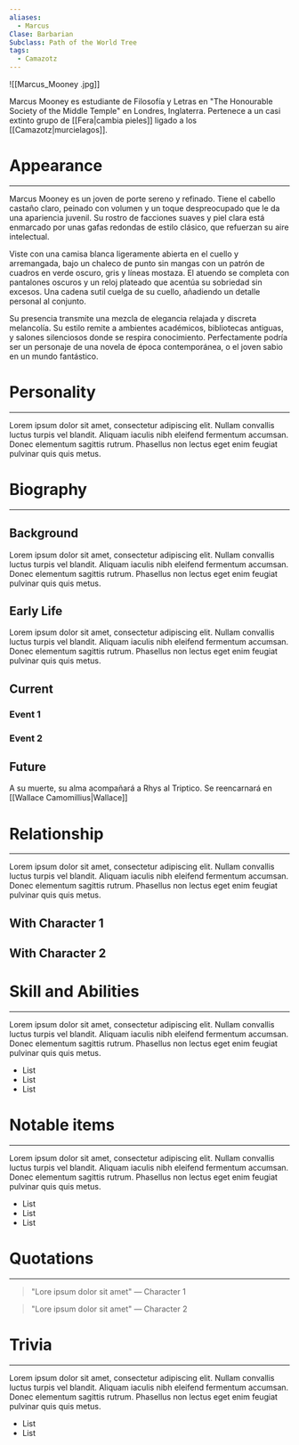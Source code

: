 ```yaml
---
aliases:
  - Marcus
Clase: Barbarian
Subclass: Path of the World Tree
tags:
  - Camazotz
---
```

![[Marcus_Mooney .jpg]]

Marcus Mooney es estudiante de Filosofía y Letras en "The Honourable Society of the Middle Temple" en Londres, Inglaterra. Pertenece a un casi extinto grupo de [[Fera|cambia pieles]] ligado a los [[Camazotz|murcielagos]]. 
# Appearance
---
Marcus Mooney es un joven de porte sereno y refinado. Tiene el cabello castaño claro, peinado con volumen y un toque despreocupado que le da una apariencia juvenil. Su rostro de facciones suaves y piel clara está enmarcado por unas gafas redondas de estilo clásico, que refuerzan su aire intelectual.

Viste con una camisa blanca ligeramente abierta en el cuello y arremangada, bajo un chaleco de punto sin mangas con un patrón de cuadros en verde oscuro, gris y líneas mostaza. El atuendo se completa con pantalones oscuros y un reloj plateado que acentúa su sobriedad sin excesos. Una cadena sutil cuelga de su cuello, añadiendo un detalle personal al conjunto.

Su presencia transmite una mezcla de elegancia relajada y discreta melancolía. Su estilo remite a ambientes académicos, bibliotecas antiguas, y salones silenciosos donde se respira conocimiento. Perfectamente podría ser un personaje de una novela de época contemporánea, o el joven sabio en un mundo fantástico.
# Personality
---

Lorem ipsum dolor sit amet, consectetur adipiscing elit. Nullam convallis luctus turpis vel blandit. Aliquam iaculis nibh eleifend fermentum accumsan. Donec elementum sagittis rutrum. Phasellus non lectus eget enim feugiat pulvinar quis quis metus.
# Biography
---
## Background

Lorem ipsum dolor sit amet, consectetur adipiscing elit. Nullam convallis luctus turpis vel blandit. Aliquam iaculis nibh eleifend fermentum accumsan. Donec elementum sagittis rutrum. Phasellus non lectus eget enim feugiat pulvinar quis quis metus.
## Early Life

Lorem ipsum dolor sit amet, consectetur adipiscing elit. Nullam convallis luctus turpis vel blandit. Aliquam iaculis nibh eleifend fermentum accumsan. Donec elementum sagittis rutrum. Phasellus non lectus eget enim feugiat pulvinar quis quis metus.

## Current

### Event 1
### Event 2
## Future

A su muerte, su alma acompañará a Rhys al Triptico. Se reencarnará en [[Wallace Camomillius|Wallace]]

# Relationship
---
Lorem ipsum dolor sit amet, consectetur adipiscing elit. Nullam convallis luctus turpis vel blandit. Aliquam iaculis nibh eleifend fermentum accumsan. Donec elementum sagittis rutrum. Phasellus non lectus eget enim feugiat pulvinar quis quis metus.

## With Character 1

## With Character 2

# Skill and Abilities
---
Lorem ipsum dolor sit amet, consectetur adipiscing elit. Nullam convallis luctus turpis vel blandit. Aliquam iaculis nibh eleifend fermentum accumsan. Donec elementum sagittis rutrum. Phasellus non lectus eget enim feugiat pulvinar quis quis metus.

- List
- List
- List
# Notable items
---
Lorem ipsum dolor sit amet, consectetur adipiscing elit. Nullam convallis luctus turpis vel blandit. Aliquam iaculis nibh eleifend fermentum accumsan. Donec elementum sagittis rutrum. Phasellus non lectus eget enim feugiat pulvinar quis quis metus.

- List
- List
- List
# Quotations
---
>"Lore ipsum dolor sit amet" — Character 1

>"Lore ipsum dolor sit amet" — Character 2

# Trivia
---
Lorem ipsum dolor sit amet, consectetur adipiscing elit. Nullam convallis luctus turpis vel blandit. Aliquam iaculis nibh eleifend fermentum accumsan. Donec elementum sagittis rutrum. Phasellus non lectus eget enim feugiat pulvinar quis quis metus.

- List
- List
